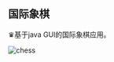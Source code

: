 ## 国际象棋

♛基于java GUI的国际象棋应用。

![chess](https://raw.githubusercontent.com/wonderomg/chess/master/chess.PNG)
